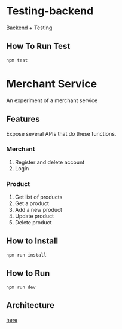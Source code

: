 # Testing-backend
Backend + Testing

## How To Run Test
````
npm test
````

# Merchant Service

An experiment of a merchant service

## Features
Expose several APIs that do these functions.

### Merchant
1. Register and delete account
2. Login

### Product
1. Get list of products
2. Get a product
3. Add a new product
4. Update product
5. Delete product

## How to Install
```
npm run install
```

## How to Run
```
npm run dev
```

## Architecture
[here](ARCHITECTURE.md)
